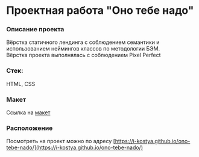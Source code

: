 # Проектная работа "Оно тебе надо"

### Описание проекта
Вёрстка статичного лендинга с соблюдением семантики и использованием неймингов классов по методологии БЭМ. \
Вёрстка проекта выполнялась с соблюдением Pixel Perfect

### Стек: 
HTML, CSS

### Макет
Ссылка на [макет](https://www.figma.com/design/n392UxyWevg1v3Q5bp0nUM/%D0%9E%D0%BD%D0%BE-%D1%82%D0%B5%D0%B1%D0%B5-%D0%BD%D0%B0%D0%B4%D0%BE?node-id=0-1&node-type=canvas&t=RGuFtKyK3K0bzftD-0)

### Расположение
Посмотреть на проект можно по адресу [https://i-kostya.github.io/ono-tebe-nado/](https://i-kostya.github.io/ono-tebe-nado/)
